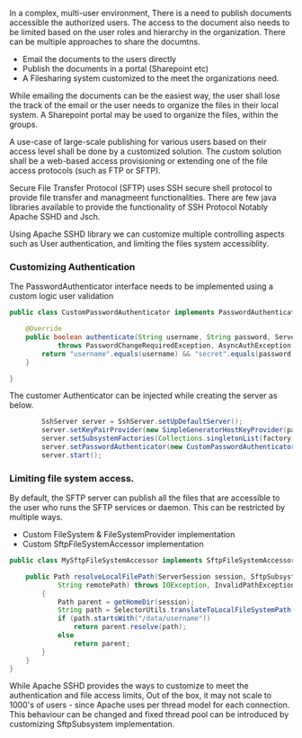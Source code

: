 


In a complex, multi-user environment, There is a need to publish documents accessible the authorized users. The access to the document also needs to be limited based on the user roles and hierarchy in the organization. There can be multiple approaches to share the documtns. 

* Email the documents to the users directly
* Publish the documents in a portal (Sharepoint etc)
* A Filesharing system customized to the meet the organizations need.

While emailing the documents can be the easiest way, the user shall lose the track of the email or the user needs to organize the files in their local system.
A Sharepoint portal may be used to organize the files, within the groups.

A use-case of large-scale publishing for various users based on their access level shall be done by a customized solution. The custom solution shall be a web-based access provisioning or extending one of the file access protocols (such as FTP or SFTP).

Secure File Transfer Protocol (SFTP) uses SSH secure shell protocol to provide file transfer and managmeent functionalities. There are few java libraries available to provide the functionality of SSH Protocol Notably Apache SSHD and Jsch. 

Using Apache SSHD library we can customize multiple controlling aspects such as User authentication, and limiting the files system accessiblity.

### Customizing Authentication
The PasswordAuthenticator interface needs to be implemented using a custom logic user validation
```java
public class CustomPasswordAuthenticator implements PasswordAuthenticator {

	@Override
	public boolean authenticate(String username, String password, ServerSession session)
			throws PasswordChangeRequiredException, AsyncAuthException {
		return "username".equals(username) && "secret".equals(password);
	}

}
```

 The customer Authenticator can be injected while creating the server as below. 

```java
        SshServer server = SshServer.setUpDefaultServer();		
		server.setKeyPairProvider(new SimpleGeneratorHostKeyProvider(path));		
		server.setSubsystemFactories(Collections.singletonList(factory));	
		server.setPasswordAuthenticator(new CustomPasswordAuthenticator());		
		server.start();
```

### Limiting file system access.
By default, the SFTP server can publish all the files that are accessible to the user who runs the SFTP services or daemon. This can be restricted by multiple ways. 

* Custom FileSystem & FileSystemProvider implementation
* Custom SftpFileSystemAccessor implementation

```java
public class MySftpFileSystemAccessor implements SftpFileSystemAccessor {

	public Path resolveLocalFilePath(ServerSession session, SftpSubsystemProxy subsystem, Path rootDir,
			String remotePath) throws IOException, InvalidPathException {
		{
			Path parent = getHomeDir(session);
			String path = SelectorUtils.translateToLocalFileSystemPath(remotePath, '/', parent.getFileSystem());
			if (path.startsWith("/data/username"))
				return parent.resolve(path);
			else
				return parent;
		}
	}
}
```

While Apache SSHD provides the ways to customize to meet the authentication and file access limits, Out of the box, it may not scale to 1000's of users - since Apache uses per thread model for each connection. This behaviour can be changed and fixed thread pool can be introduced by customizing SftpSubsystem implementation. 